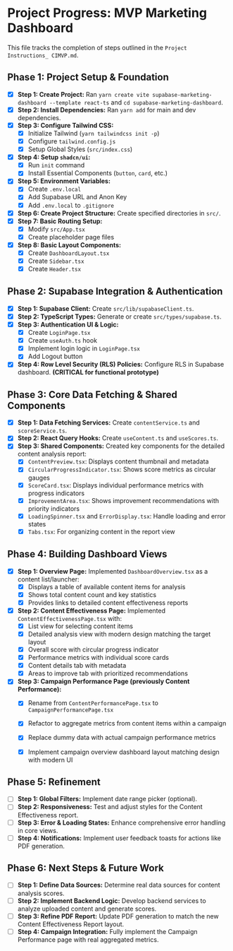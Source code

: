 # Project Progress: MVP Marketing Dashboard

This file tracks the completion of steps outlined in the `Project Instructions_ CIMVP.md`.

## Phase 1: Project Setup & Foundation

-   [x] **Step 1: Create Project:** Ran `yarn create vite supabase-marketing-dashboard --template react-ts` and `cd supabase-marketing-dashboard`.
-   [x] **Step 2: Install Dependencies:** Ran `yarn add` for main and dev dependencies.
-   [x] **Step 3: Configure Tailwind CSS:**
    -   [x] Initialize Tailwind (`yarn tailwindcss init -p`)
    -   [x] Configure `tailwind.config.js`
    -   [x] Setup Global Styles (`src/index.css`)
-   [x] **Step 4: Setup `shadcn/ui`:**
    -   [x] Run `init` command
    -   [x] Install Essential Components (`button`, `card`, etc.)
-   [x] **Step 5: Environment Variables:**
    -   [x] Create `.env.local`
    -   [x] Add Supabase URL and Anon Key
    -   [x] Add `.env.local` to `.gitignore`
-   [x] **Step 6: Create Project Structure:** Create specified directories in `src/`.
-   [x] **Step 7: Basic Routing Setup:**
    -   [x] Modify `src/App.tsx`
    -   [x] Create placeholder page files
-   [x] **Step 8: Basic Layout Components:**
    -   [x] Create `DashboardLayout.tsx`
    -   [x] Create `Sidebar.tsx`
    -   [x] Create `Header.tsx`

## Phase 2: Supabase Integration & Authentication

-   [x] **Step 1: Supabase Client:** Create `src/lib/supabaseClient.ts`.
-   [x] **Step 2: TypeScript Types:** Generate or create `src/types/supabase.ts`.
-   [x] **Step 3: Authentication UI & Logic:**
    -   [x] Create `LoginPage.tsx`
    -   [x] Create `useAuth.ts` hook
    -   [x] Implement login logic in `LoginPage.tsx`
    -   [x] Add Logout button
-   [x] **Step 4: Row Level Security (RLS) Policies:** Configure RLS in Supabase dashboard. **(CRITICAL for functional prototype)**

## Phase 3: Core Data Fetching & Shared Components

-   [x] **Step 1: Data Fetching Services:** Create `contentService.ts` and `scoreService.ts`.
-   [x] **Step 2: React Query Hooks:** Create `useContent.ts` and `useScores.ts`.
-   [x] **Step 3: Shared Components:** Created key components for the detailed content analysis report:
    -   [x] `ContentPreview.tsx`: Displays content thumbnail and metadata 
    -   [x] `CircularProgressIndicator.tsx`: Shows score metrics as circular gauges
    -   [x] `ScoreCard.tsx`: Displays individual performance metrics with progress indicators
    -   [x] `ImprovementArea.tsx`: Shows improvement recommendations with priority indicators
    -   [x] `LoadingSpinner.tsx` and `ErrorDisplay.tsx`: Handle loading and error states
    -   [x] `Tabs.tsx`: For organizing content in the report view

## Phase 4: Building Dashboard Views

-   [x] **Step 1: Overview Page:** Implemented `DashboardOverview.tsx` as a content list/launcher:
    -   [x] Displays a table of available content items for analysis
    -   [x] Shows total content count and key statistics
    -   [x] Provides links to detailed content effectiveness reports
-   [x] **Step 2: Content Effectiveness Page:** Implemented `ContentEffectivenessPage.tsx` with:
    -   [x] List view for selecting content items
    -   [x] Detailed analysis view with modern design matching the target layout
    -   [x] Overall score with circular progress indicator
    -   [x] Performance metrics with individual score cards
    -   [x] Content details tab with metadata
    -   [x] Areas to improve tab with prioritized recommendations
-   [x] **Step 3: Campaign Performance Page (previously Content Performance):** 
    -   [x] Rename from `ContentPerformancePage.tsx` to `CampaignPerformancePage.tsx`
    -   [x] Refactor to aggregate metrics from content items within a campaign
    -   [x] Replace dummy data with actual campaign performance metrics
    -   [x] Implement campaign overview dashboard layout matching design with modern UI


## Phase 5: Refinement

-   [ ] **Step 1: Global Filters:** Implement date range picker (optional).
-   [ ] **Step 2: Responsiveness:** Test and adjust styles for the Content Effectiveness report.
-   [ ] **Step 3: Error & Loading States:** Enhance comprehensive error handling in core views.
-   [ ] **Step 4: Notifications:** Implement user feedback toasts for actions like PDF generation.

## Phase 6: Next Steps & Future Work

-   [ ] **Step 1: Define Data Sources:** Determine real data sources for content analysis scores.
-   [ ] **Step 2: Implement Backend Logic:** Develop backend services to analyze uploaded content and generate scores.
-   [ ] **Step 3: Refine PDF Report:** Update PDF generation to match the new Content Effectiveness Report layout.
-   [ ] **Step 4: Campaign Integration:** Fully implement the Campaign Performance page with real aggregated metrics.
